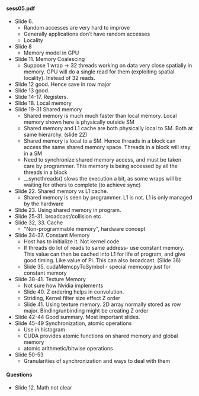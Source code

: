 #### sess05.pdf
* Slide 6.
  * Random accesses are very hard to improve
  * Generally applications don’t have random accesses
  * Locality
* Slide 8
  * Memory model in GPU
* Slide 11. Memory Coalescing
  * Suppose 1 wrap -> 32 threads working on data very close spatially in memory. GPU will do a single read for them (exploiting spatial locality). Instead of 32 reads.
* Slide 12 good. Hence save in row major
* Slide 13 good.
* Slide 14-17. Registers.
* Slide 18. Local memory
* Slide 19-31 Shared memory
  * Shared memory is much much faster than local memory. Local memory shown here is physically outside SM
  * Shared memory and L1 cache are both physically local to SM. Both at same hierarchy. (slide 22)
  * Shared memory is local to a SM. Hence threads in a block can access the same shared memory space. Threads in a block will stay in a SM
  * Need to synchronize shared memory access, and must be taken care by programmer. This memory is being accessed by all the threads in a block
  * \__syncthreads() slows the execution a bit, as some wraps will be waiting for others to complete (to achieve sync)
* Slide 22. Shared memory vs L1 cache.
  * Shared memory is seen by programmer. L1 is not. L1 is only managed by the hardware
* Slide 23. Using shared memory in program.
* Slide 25-31. broadcast/collision etc
* Slide 32, 33. Cache
  * "Non-programmable memory", hardware concept
* Slide 34-37. Constant Memory
  * Host has to initialize it. Not kernel code
  * If threads do lot of reads to same address- use constant memory. This value can then be cached into L1 for life of program, and give good timing. Like value of Pi. This can also broadcast. (Slide 36)
  * Slide 35. cudaMemcpyToSymbol - special memcopy just for constant memory
* Slide 38-41. Texture Memory
  * Not sure how Nvidia implements
  * Slide 40. Z ordering helps in convolution.
  * Striding, Kernel filter size effect Z order
  * Slide 41. Using texture memory. 2D array normally stored as row major. Binding/unbinding might be creating Z order
* Slide 42-44 Good summary. Most important slides.
* Slide 45-49 Synchronization, atomic operations
  * Use in histogram
  * CUDA provides atomic functions on shared memory and global memory
  * atomic arithmetic/bitwise operations
* Slide 50-53
  * Granularities of synchronization and ways to deal with them
  
#### Questions
  * Slide 12. Math not clear
